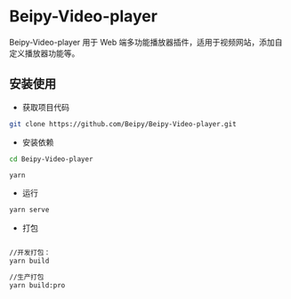 # Beipy-Video-player

Beipy-Video-player 用于 Web 端多功能播放器插件，适用于视频网站，添加自定义播放器功能等。

## 安装使用

- 获取项目代码

```bash
git clone https://github.com/Beipy/Beipy-Video-player.git
```

- 安装依赖

```bash
cd Beipy-Video-player

yarn

```

- 运行

```bash
yarn serve
```

- 打包

```bash

//开发打包：
yarn build

//生产打包
yarn build:pro

```
